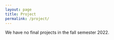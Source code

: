 ```yaml
---
layout: page
title: Project
permalink: /project/
---
```

We have no final projects in the fall semester 2022.
